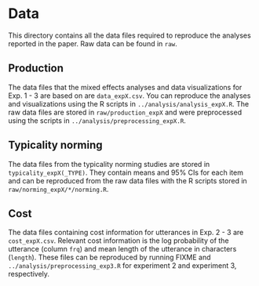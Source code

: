 # Data

This directory contains all the data files required to reproduce the analyses reported in the paper. Raw data can be found in `raw`.

## Production

The data files that the mixed effects analyses and data visualizations for Exp. 1 - 3 are based on are `data_expX.csv`. You can reproduce the analyses and visualizations using the R scripts in `../analysis/analysis_expX.R`. The raw data files are stored in `raw/production_expX` and were preprocessed using the scripts in `../analysis/preprocessing_expX.R`.

## Typicality norming

The data files from the typicality norming studies are stored in `typicality_expX(_TYPE)`. They contain means and 95% CIs for each item and can be reproduced from the raw data files with the R scripts stored in `raw/norming_expX/*/norming.R`.

## Cost 

The data files containing cost information for utterances in Exp. 2 - 3 are `cost_expX.csv`. Relevant cost information is the log probability of the utterance (column `frq`) and mean length of the utterance in characters (`length`). These files can be reproduced by running FIXME and `../analysis/preprocessing_exp3.R` for experiment 2 and experiment 3, respectively.
